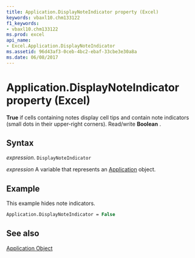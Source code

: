 ```yaml
---
title: Application.DisplayNoteIndicator property (Excel)
keywords: vbaxl10.chm133122
f1_keywords:
- vbaxl10.chm133122
ms.prod: excel
api_name:
- Excel.Application.DisplayNoteIndicator
ms.assetid: 96d43af3-0ceb-4bc2-ebaf-33cbe3e30a8a
ms.date: 06/08/2017
---
```



# Application.DisplayNoteIndicator property (Excel)

 **True** if cells containing notes display cell tips and contain note indicators (small dots in their upper-right corners). Read/write **Boolean** .


## Syntax

 _expression_. `DisplayNoteIndicator`

 _expression_ A variable that represents an [Application](Excel.Application-graph-property.md) object.


## Example

This example hides note indicators.


```vb
Application.DisplayNoteIndicator = False
```


## See also


[Application Object](Excel.Application(object).md)

